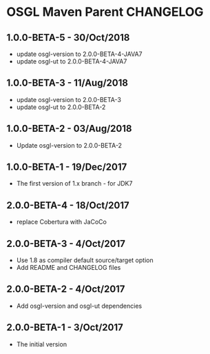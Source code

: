 # OSGL Maven Parent CHANGELOG

## 1.0.0-BETA-5 - 30/Oct/2018
* update osgl-version to 2.0.0-BETA-4-JAVA7
* update osgl-ut to 2.0.0-BETA-4-JAVA7

## 1.0.0-BETA-3 - 11/Aug/2018
* update osgl-version to 2.0.0-BETA-3
* update osgl-ut to 2.0.0-BETA-2

## 1.0.0-BETA-2 - 03/Aug/2018
* Update osgl-version to 2.0.0-BETA-2

## 1.0.0-BETA-1 - 19/Dec/2017
* The first version of 1.x branch - for JDK7 

## 2.0.0-BETA-4 - 18/Oct/2017

* replace Cobertura with JaCoCo

## 2.0.0-BETA-3 - 4/Oct/2017

* Use 1.8 as compiler default source/target option
* Add README and CHANGELOG files

## 2.0.0-BETA-2 - 4/Oct/2017

* Add osgl-version and osgl-ut dependencies

## 2.0.0-BETA-1 - 3/Oct/2017

* The initial version 